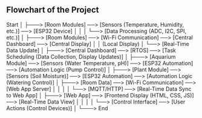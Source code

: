 ## Flowchart of the Project

Start
  │
  ├───> [Room Modules] ──> [Sensors (Temperature, Humidity, etc.)] ──> [ESP32 Device]
  │                                     │
  │                                     └──> [Data Processing (ADC, I2C, SPI, etc.)]
  │
  ├───> [Room Modules] ──> [Wi-Fi Communication] ──> [Central Dashboard] ──> [Central Display]
  │                                     │                 (Local Display)
  │                                     └──> [Real-Time Data Update]
  │
  ├───> [Central Dashboard] ──> [RTOS] ──> [Task Scheduling (Data Collection, Display Updates)]
  │
  ├───> [Aquarium Module] ──> [Sensors (Water Temperature, pH)] ──> [ESP32 Automation] ──> [Automation Logic (Pump Control)]
  │
  ├───> [Plant Module] ──> [Sensors (Soil Moisture)] ──> [ESP32 Automation] ──> [Automation Logic (Watering Control)]
  │
  ├───> [Room Data] ──> [Wi-Fi Communication] ──> [Web App Server]
  │                      │                             │
  │                      └──> [MQTT/HTTP] ──> [Real-Time Data Sync to Web App]
  │
  ├───> [Web App] ──> [Frontend Display (HTML, CSS, JS)] ──> [Real-Time Data View]
  │                      │                             │
  │                      └──> [Control Interface] ──> [User Actions (Control Devices)]
  │
  └───> End
